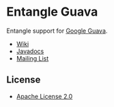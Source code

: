 Entangle Guava
==============

Entangle support for [Google Guava](http://code.google.com/p/guava-libraries/).

* [Wiki](https://github.com/markhobson/entangle-guava/wiki)
* [Javadocs](http://markhobson.github.com/entangle-guava/apidocs/)
* [Mailing List](https://groups.google.com/d/forum/entangle)

License
-------

* [Apache License 2.0](http://www.apache.org/licenses/LICENSE-2.0.html)
